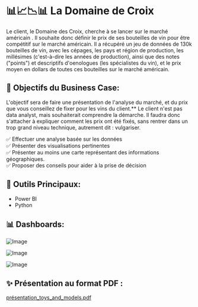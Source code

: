 # 📊📈📉📊 La Domaine de Croix

Le client, le Domaine des Croix, cherche à se lancer sur le marché américain . Il souhaite donc définir le prix de ses bouteilles de vin pour être compétitif sur le marché américain. Il a récupéré un jeu de données de 130k bouteilles de vin, avec les cépages, les pays et région de production, les millésimes (c'est-à-dire les années de production), ainsi que des notes ("points") et descriptifs d'oenologues (les spécialistes du vin), et le prix moyen en dollars de toutes ces bouteilles sur le marché américain.

## 🎯 Objectifs du Business Case:

L'objectif sera de faire une présentation de l'analyse du marché, et du prix que vous conseillez de fixer pour les vins du client.** Le client n'est pas data analyst, mais souhaiterait comprendre la démarche. Il faudra donc s'attacher à expliquer comment les prix ont été fixés, sans rentrer dans un trop grand niveau technique, autrement dit : vulgariser.

  ✅ Effectuer une analyse basée sur les données <br>
  ✅ Présenter des visualisations pertinentes <br>
  ✅ Présenter au moins une carte représentant des informations géographiques. <br>
  ✅ Proposer des conseils pour aider à la prise de décision

## 🧰 Outils Principaux: 

- Power BI
- Python

## 📊 Dashboards: 

![Image](https://github.com/user-attachments/assets/c8f9f4d4-a07d-4ecf-80aa-642c53b82a2b)

![Image](https://github.com/user-attachments/assets/3fa0d559-57a0-4339-a213-7201455aed33)

![Image](https://github.com/user-attachments/assets/793c821d-c3a7-4f17-8cdc-4347016dd314)

## ✨ Présentation au format PDF :
[présentation_toys_and_models.pdf](https://github.com/Sopanha2020/La-Domaine-de-Croix/blob/main/Presentation/Pr%C3%A9sentation.pdf) 
